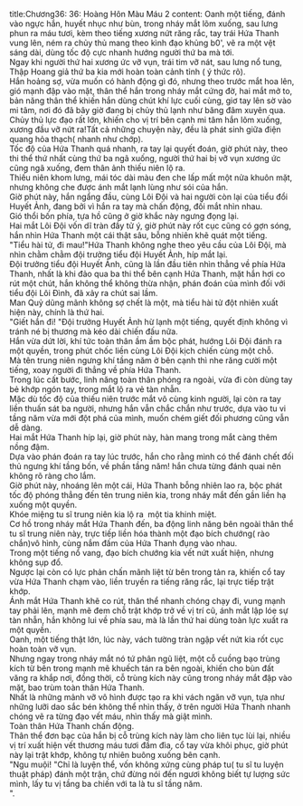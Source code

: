 title:Chương36: 36: Hoàng Hôn Màu Máu 2
content:
Oanh một tiếng, đánh vào ngực hắn, huyết nhục như bùn, trong nháy mắt lõm xuống, sau lưng phun ra máu tươi, kèm theo tiếng xương nứt răng rắc, tay trái Hứa Thanh vung lên, ném ra chủy thủ mang theo kình đạo khủng b0', vẽ ra một vệt sáng dài, dùng tốc độ cực nhanh hướng người thứ ba mà tới.<br>Ngay khi người thứ hai xương ức vỡ vụn, trái tim vỡ nát, sau lưng nổ tung, Thập Hoang giả thứ ba kia mới hoàn toàn cảnh tỉnh ( ý thức rõ).<br>Hắn hoảng sợ, vừa muốn có hành động gì đó, nhưng theo trước mắt hoa lên, gió mạnh đập vào mặt, thân thể hắn trong nháy mắt cứng đờ, hai mắt mở to, bản năng thân thể khiến hắn dùng chút khí lực cuối cùng, giơ tay lên sờ vào mi tâm, nơi đó đã bây giờ đang bị chủy thủ lạnh như băng đâm xuyên qua.<br>Chủy thủ lực đạo rất lớn, khiến cho vị trí bên cạnh mi tâm hắn lõm xuống, xương đầu vỡ nứt ra!Tất cả những chuyện này, đều là phát sinh giữa điện quang hỏa thạch( nhanh như chớp).<br>Tốc độ của Hứa Thanh quá nhanh, ra tay lại quyết đoán, giờ phút này, theo thi thể thứ nhất cùng thứ ba ngã xuống, người thứ hai bị vỡ vụn xương ức cũng ngã xuống, đem thân ảnh thiếu niên lộ ra.<br>Thiếu niên khom lưng, mái tóc dài màu đen che lấp mất một nửa khuôn mặt, nhưng không che được ánh mắt lạnh lùng như sói của hắn.<br>Giờ phút này, hắn ngẩng đầu, cùng Lôi Đội và hai người còn lại của tiểu đổi Huyết Ảnh, đang bởi vì hắn ra tay mà chấn động, đối mắt nhìn nhau.<br>Gió thổi bốn phía, tựa hồ cũng ở giờ khắc này ngưng đọng lại.<br>Hai mắt Lôi Đội vốn dĩ tràn đầy tử ý, giờ phút này rốt cục cũng có gợn sóng, hắn nhìn Hứa Thanh một cái thật sâu, bỗng nhiên khẽ quát một tiếng.<br>"Tiểu hài tử, đi mau!"Hứa Thanh không nghe theo yêu cầu của Lôi Đội, mà nhìn chằm chằm đội trưởng tiểu đội Huyết Ảnh, híp mắt lại.<br>Đội trưởng tiểu đội Huyết Ảnh, cũng là lần đầu tiên nhìn thẳng về phía Hứa Thanh, nhất là khi đảo qua ba thi thể bên cạnh Hứa Thanh, mặt hắn hơi co rút một chút, hắn không thể không thừa nhận, phán đoán của mình đối với tiểu đội Lôi Đình, đã xảy ra chút sai lầm.<br>Man Quỷ dũng mãnh không sợ chết là một, mà tiểu hài tử đột nhiên xuất hiện này, chính là thứ hai.<br>"Giết hắn đi! "Đội trưởng Huyết Ảnh hừ lạnh một tiếng, quyết định không vì tránh né bị thương mà kéo dài chiến đấu nữa.<br>Hắn vừa dứt lời, khí tức toàn thân ầm ầm bộc phát, hướng Lôi Đội đánh ra một quyền, trong phút chốc liền cùng Lôi Đội kịch chiến cùng một chỗ.<br>Mà tên trung niên ngưng khí tầng năm ở bên cạnh thì nhe răng cười một tiếng, xoay người đi thẳng về phía Hứa Thanh.<br>Trong lúc cất bước, linh năng toàn thân phóng ra ngoài, vừa đi còn dùng tay bẻ khớp ngón tay, trong mắt lộ ra vẻ tàn nhẫn.<br>Mặc dù tốc độ của thiếu niên trước mắt vô cùng kinh người, lại còn ra tay liền thuấn sát ba người, nhưng hắn vẫn chắc chắn như trước, dựa vào tu vi tầng năm vừa mới đột phá của mình, muốn chém giết đối phương cũng vẫn dễ dàng.<br>Hai mắt Hứa Thanh híp lại, giờ phút này, hàn mang trong mắt càng thêm nồng đậm.<br>Dựa vào phán đoán ra tay lúc trước, hắn cho rằng mình có thể đánh chết đối thủ ngưng khí tầng bốn, về phần tầng năm! hắn chưa từng đánh quai nên không rõ ràng cho lắm.<br>Giờ phút này, nhoáng lên một cái, Hứa Thanh bỗng nhiên lao ra, bộc phát tốc độ phóng thẳng đến tên trung niên kia, trong nháy mắt đến gần liền hạ xuống một quyền.<br>Khóe miệng tu sĩ trung niên kia lộ ra  một tia khinh miệt.<br>Cơ hồ trong nháy mắt Hứa Thanh đến, ba động linh năng bên ngoài thân thể tu sĩ trung niên này, trực tiếp liền hóa thành một đạo bích chướng( rào chắn)vô hình, cùng nắm đấm của Hứa Thanh đụng vào nhau.<br>Trong một tiếng nổ vang, đạo bích chướng kia vết nứt xuất hiện, nhưng không sụp đổ.<br>Ngược lại còn có lực phản chấn mãnh liệt từ bên trong tản ra, khiến cổ tay vừa Hứa Thanh chạm vào, liền truyền ra tiếng răng rắc, lại trực tiếp trật khớp.<br>Ánh mắt Hứa Thanh khẽ co rút, thân thể nhanh chóng chạy đi, vung mạnh tay phải lên, mạnh mẽ đem chỗ trật khớp trở về vị trí cũ, ánh mắt lập lóe sự tàn nhẫn, hắn không lui về phía sau, mà là lần thứ hai dùng toàn lực xuất ra một quyền.<br>Oanh, một tiếng thật lớn, lúc này, vách tường tràn ngập vết nứt kia rốt cục hoàn toàn vỡ vụn.<br>Nhưng ngay trong nháy mắt nó tứ phân ngũ liệt, một cỗ cuồng bạo trùng kích từ bên trong mạnh mẽ khuếch tán ra bên ngoài, khiến cho bùn đất văng ra khắp nơi, đồng thời, cỗ trùng kích này cũng trong nháy mắt đập vào mặt, bao trùm toàn thân Hứa Thanh.<br>Nhất là những mảnh vỡ vô hình được tạo ra khi vách ngăn vỡ vụn, tựa như những lưỡi dao sắc bén không thể nhìn thấy, ở trên người Hứa Thanh nhanh chóng vẽ ra từng đạo vết máu, nhìn thấy mà giật mình.<br>Toàn thân Hứa Thanh chấn động.<br>Thân thể đơn bạc của hắn bị cỗ trùng kích này làm cho liên tục lùi lại, nhiều vị trí xuất hiện vết thương máu tươi đầm đìa, cổ tay vừa khôi phục, giờ phút này lại trật khớp, không tự nhiên buông xuống bên cạnh.<br>"Ngu muội! "Chỉ là luyện thể, vốn không xứng cùng pháp tu( tu sĩ tu luyện thuật pháp) đánh một trận, chứ đừng nói đến ngươi không biết tự lượng sức mình, lấy tu vị tầng ba chiến với ta là tu sĩ tầng năm.<br>".<br>